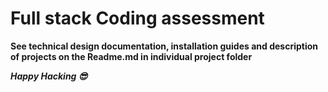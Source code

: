 # Full stack Coding assessment

**See technical design documentation, installation guides and 
description of projects on the Readme.md 
in individual project folder**

***Happy Hacking 😎***